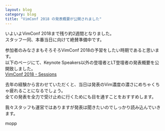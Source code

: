 ```yaml
---
layout: blog
category: blog
title: "VimConf 2018 の発表概要が公開されました"
---
```


いよいよVimConf 2018まで残り約2週間となりました。  
スタッフ一同、本番当日に向けて絶賛準備中です。

参加者のみなさまもそろそろVimConf 2018の予習をしたい時期であると思います。  
以下のページにて、Keynote Speakers以外の登壇者とLT登壇者の発表概要を公開致しました。  
[VimConf 2018 - Sessions](https://vimconf.org/2018/sessions/)

去年の経験から言わせていただくと、当日は発表のVim濃度の濃さにめちゃくちゃ疲れることになるでしょう。  
全ての発表を全力で受け止めに行くためにも目を通すことをおすすめします。

我々スタッフも運営ではありますが発表は聞きたいのでしっかり読み込んでいきます。

mopp
